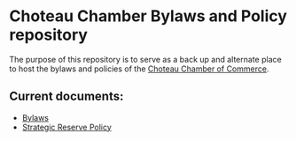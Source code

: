 # Choteau Chamber Bylaws and Policy repository

The purpose of this repository is to serve as a back up and alternate place to host the bylaws and policies of the [Choteau Chamber of Commerce](https://choteauchamber.com).

## Current documents:

* [Bylaws](bylaws.md)
* [Strategic Reserve Policy](strategic-reserve-policy.md)
